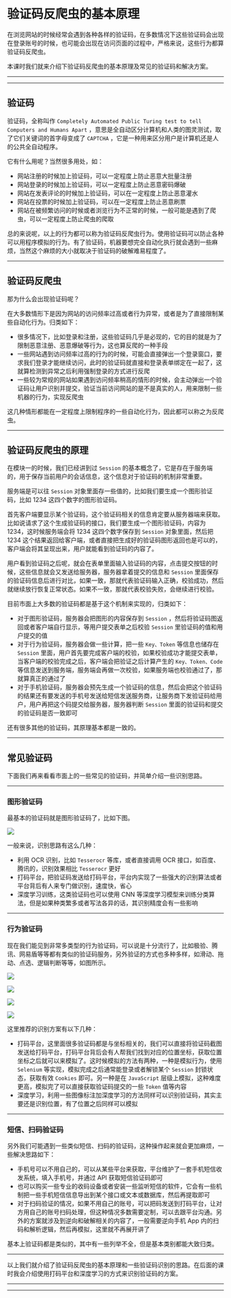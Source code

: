 # 验证码反爬虫的基本原理

在浏览网站的时候经常会遇到各种各样的验证码，在多数情况下这些验证码会出现在登录账号的时候，也可能会出现在访问页面的过程中，严格来说，这些行为都算验证码反爬虫。

本课时我们就来介绍下验证码反爬虫的基本原理及常见的验证码和解决方案。

---
---

## 验证码

验证码，全称叫作 ```Completely Automated Public Turing test to tell Computers and Humans Apart```
，意思是全自动区分计算机和人类的图灵测试，取了它们关键词的首字母变成了 ```CAPTCHA``` ，它是一种用来区分用户是计算机还是人的公共全自动程序。

它有什么用呢？当然很多用处，如：

* 网站注册的时候加上验证码，可以一定程度上防止恶意大批量注册
* 网站登录的时候加上验证码，可以一定程度上防止恶意密码爆破
* 网站在发表评论的时候加上验证码，可以在一定程度上防止恶意灌水
* 网站在投票的时候加上验证码，可以在一定程度上防止恶意刷票
* 网站在被频繁访问的时候或者浏览行为不正常的时候，一般可能是遇到了爬虫，可以一定程度上防止爬虫的爬取

总的来说呢，以上的行为都可以称为验证码反爬虫行为。使用验证码可以防止各种可以用程序模拟的行为。有了验证码，机器要想完全自动化执行就会遇到一些麻烦，当然这个麻烦的大小就取决于验证码的破解难易程度了。

---

## 验证码反爬虫

那为什么会出现验证码呢？

在大多数情形下是因为网站的访问频率过高或者行为异常，或者是为了直接限制某些自动化行为。归类如下：

* 很多情况下，比如登录和注册，这些验证码几乎是必现的，它的目的就是为了限制恶意注册、恶意爆破等行为，这也算反爬的一种手段
* 一些网站遇到访问频率过高的行为的时候，可能会直接弹出一个登录窗口，要求我们登录才能继续访问，此时的验证码就直接和登录表单绑定在一起了，这就算检测到异常之后利用强制登录的方式进行反爬
* 一些较为常规的网站如果遇到访问频率稍高的情形的时候，会主动弹出一个验证码让用户识别并提交，验证当前访问网站的是不是真实的人，用来限制一些机器的行为，实现反爬虫

这几种情形都能在一定程度上限制程序的一些自动化行为，因此都可以称之为反爬虫。

---

## 验证码反爬虫的原理

在模块一的时候，我们已经讲到过 ```Session``` 的基本概念了，它是存在于服务端的，用于保存当前用户的会话信息，这个信息对于验证码的机制非常重要。

服务端是可以往 ```Session``` 对象里面存一些值的，比如我们要生成一个图形验证码，比如 1234 这四个数字的图形验证码。

首先客户端要显示某个验证码，这个验证码相关的信息肯定要从服务器端来获取。比如说请求了这个生成验证码的接口，我们要生成一个图形验证码，内容为 1234，这时候服务端会将 1234 这四个数字保存到 ```Session``` 对象里面，然后把
1234 这个结果返回给客户端，或者直接把生成好的验证码图形返回也是可以的，客户端会将其呈现出来，用户就能看到验证码的内容了。

用户看到验证码之后呢，就会在表单里面输入验证码的内容，点击提交按钮的时候，这些信息就会又发送给服务器，服务器拿着提交的信息和 ```Session```
里面保存的验证码信息后进行对比，如果一致，那就代表验证码输入正确，校验成功，然后就继续放行恢复正常状态。如果不一致，那就代表校验失败，会继续进行校验。

目前市面上大多数的验证码都是基于这个机制来实现的，归类如下：

* 对于图形验证码，服务器会把图形的内容保存到 ```Session``` ，然后将验证码图返回或者客户端自行显示，等用户提交表单之后校验 ```Session``` 里验证码的值和用户提交的值
* 对于行为验证码，服务器会做一些计算，把一些 ```Key、Token``` 等信息也储存在 ```Session``` 里面，用户首先要完成客户端的校验，如果校验成功才能提交表单，当客户端的校验完成之后，客户端会把验证之后计算产生的
  ```Key、Token、Code``` 等信息发送到服务端，服务端会再做一次校验，如果服务端也校验通过了，那就算真正的通过了
* 对于手机验证码，服务器会预先生成一个验证码的信息，然后会把这个验证码的结果还有要发送的手机号发送给短信发送服务商，让服务商下发验证码给用户，用户再把这个码提交给服务器，服务器判断 ```Session```
  里面的验证码和提交的验证码是否一致即可

还有很多其他的验证码，其原理基本都是一致的。

---

## 常见验证码

下面我们再来看看市面上的一些常见的验证码，并简单介绍一些识别思路。

---

### 图形验证码

最基本的验证码就是图形验证码了，比如下图。

![](../../images/Module_4/lecture_22_1.png)

一般来说，识别思路有这么几种：

* 利用 OCR 识别，比如 ```Tesserocr``` 等库，或者直接调用 OCR 接口，如百度、腾讯的，识别效果相比 ```Tesserocr``` 更好
* 打码平台，把验证码发送给打码平台，平台内实现了一些强大的识别算法或者平台背后有人来专门做识别，速度快，省心
* 深度学习训练，这类验证码也可以使用 CNN 等深度学习模型来训练分类算法，但是如果种类繁多或者写法各异的话，其识别精度会有一些影响

---

### 行为验证码

现在我们能见到非常多类型的行为验证码，可以说是十分流行了，比如极验、腾讯、网易盾等等都有类似的验证码服务，另外验证的方式也多种多样，如滑动、拖动、点选、逻辑判断等等，如图所示。

![](../../images/Module_4/lecture_22_2.png)

![](../../images/Module_4/lecture_22_3.png)

![](../../images/Module_4/lecture_22_4.png)

![](../../images/Module_4/lecture_22_5.png)

这里推荐的识别方案有以下几种：

* 打码平台，这里面很多验证码都是与坐标相关的，我们可以直接将验证码截图发送给打码平台，打码平台背后会有人帮我们找到对应的位置坐标，获取位置坐标之后就可以来模拟了。这时候模拟的方法有两种，一种是模拟行为，使用 ```Selenium```
  等实现，模拟完成之后通常能登录或者解锁某个 ```Session``` 封锁状态，获取有效 ```Cookies``` 即可。另一种是在 ```JavaScript```
  层级上模拟，这种难度更高，模拟完了可以直接获取验证码提交的一些 ```Token``` 值等内容
* 深度学习，利用一些图像标注加深度学习的方法同样可以识别验证码，其实主要还是识别位置，有了位置之后同样可以模拟

---

### 短信、扫码验证码

另外我们可能遇到一些类似短信、扫码的验证码，这种操作起来就会更加麻烦，一些解决思路如下：

* 手机号可以不用自己的，可以从某些平台来获取，平台维护了一套手机短信收发系统，填入手机号，并通过 API 获取短信验证码即可
* 也可以购买一些专业的收码设备或者安装一些监听短信的软件，它会有一些机制把一些手机短信信息导出到某个接口或文本或数据库，然后再提取即可
* 对于扫码验证的情况，如果不用自己的账号，可以把码发送到打码平台，让对方用自己的账号扫码处理，但这种情况多数需要定制，可以去跟平台沟通。另外的方案就涉及到逆向和破解相关的内容了，一般需要逆向手机 App
  内的扫码和解析逻辑，然后再模拟，这里就不再展开讲了

基本上验证码都是类似的，其中有一些列举不全，但是基本类别都能大致归类。

---

以上我们就介绍了验证码反爬虫的基本原理和一些验证码识别的思路。在后面的课时我会介绍使用打码平台和深度学习的方式来识别验证码的方案。

---
---


